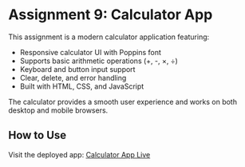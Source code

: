 # Assignment 9: Calculator App

This assignment is a modern calculator application featuring:
- Responsive calculator UI with Poppins font
- Supports basic arithmetic operations (+, -, ×, ÷)
- Keyboard and button input support
- Clear, delete, and error handling
- Built with HTML, CSS, and JavaScript

The calculator provides a smooth user experience and works on both desktop and mobile browsers.

## How to Use
Visit the deployed app: [Calculator App Live](https://assign9-rose.vercel.app/)
